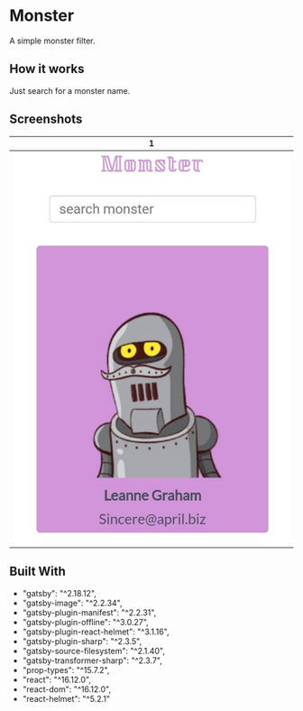 # Monster
A simple monster filter.

## How it works 
Just search for a monster name.

## Screenshots
| 1 |
|:----:|
|![](image/monster.jpg)

## Built With
  - "gatsby": "^2.18.12",
  - "gatsby-image": "^2.2.34",
  - "gatsby-plugin-manifest": "^2.2.31",
  - "gatsby-plugin-offline": "^3.0.27",
  - "gatsby-plugin-react-helmet": "^3.1.16",
  - "gatsby-plugin-sharp": "^2.3.5",
  - "gatsby-source-filesystem": "^2.1.40",
  - "gatsby-transformer-sharp": "^2.3.7",
  - "prop-types": "^15.7.2",
  - "react": "^16.12.0",
  - "react-dom": "^16.12.0",
  - "react-helmet": "^5.2.1"